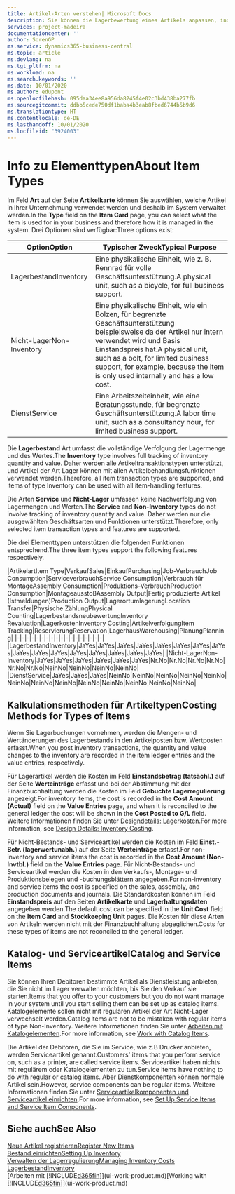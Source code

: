 ```yaml
---
title: Artikel-Arten verstehen| Microsoft Docs
description: Sie können die Lagerbewertung eines Artikels anpassen, indem Sie die FIFO. oder " Standard "oder Durchschnittskostenmethode anwenden, z. B. wenn Artikelkosten für Gründe, die keine Transaktionen betreffen, ändern.
services: project-madeira
documentationcenter: ''
author: SorenGP
ms.service: dynamics365-business-central
ms.topic: article
ms.devlang: na
ms.tgt_pltfrm: na
ms.workload: na
ms.search.keywords: ''
ms.date: 10/01/2020
ms.author: edupont
ms.openlocfilehash: 095daa34ee8a956da8245f4e02c3bd438ba277fb
ms.sourcegitcommit: ddbb5cede750df1baba4b3eab8fbed6744b5b9d6
ms.translationtype: HT
ms.contentlocale: de-DE
ms.lasthandoff: 10/01/2020
ms.locfileid: "3924003"
---
```

# <a name="about-item-types"></a><span data-ttu-id="8e1b9-103">Info zu Elementtypen</span><span class="sxs-lookup"><span data-stu-id="8e1b9-103">About Item Types</span></span>
<span data-ttu-id="8e1b9-104">Im Feld **Art** auf der Seite **Artikelkarte** können Sie auswählen, welche Artikel in Ihrer Unternehmung verwendet werden und deshalb im System verwaltet werden.</span><span class="sxs-lookup"><span data-stu-id="8e1b9-104">In the **Type** field on the **Item Card** page, you can select what the item is used for in your business and therefore how it is managed in the system.</span></span> <span data-ttu-id="8e1b9-105">Drei Optionen sind verfügbar:</span><span class="sxs-lookup"><span data-stu-id="8e1b9-105">Three options exist:</span></span>

|<span data-ttu-id="8e1b9-106">Option</span><span class="sxs-lookup"><span data-stu-id="8e1b9-106">Option</span></span>|<span data-ttu-id="8e1b9-107">Typischer Zweck</span><span class="sxs-lookup"><span data-stu-id="8e1b9-107">Typical Purpose</span></span>|
|------|-----------|
|<span data-ttu-id="8e1b9-108">Lagerbestand</span><span class="sxs-lookup"><span data-stu-id="8e1b9-108">Inventory</span></span>|<span data-ttu-id="8e1b9-109">Eine physikalische Einheit, wie z. B. Rennrad für volle Geschäftsunterstützung.</span><span class="sxs-lookup"><span data-stu-id="8e1b9-109">A physical unit, such as a bicycle, for full business support.</span></span>|
|<span data-ttu-id="8e1b9-110">Nicht-Lager</span><span class="sxs-lookup"><span data-stu-id="8e1b9-110">Non-Inventory</span></span>|<span data-ttu-id="8e1b9-111">Eine physikalische Einheit, wie ein Bolzen, für begrenzte Geschäftsunterstützung beispielsweise da der Artikel nur intern verwendet wird und Basis Einstandspreis hat.</span><span class="sxs-lookup"><span data-stu-id="8e1b9-111">A physical unit, such as a bolt, for limited business support, for example, because the item is only used internally and has a low cost.</span></span>|
|<span data-ttu-id="8e1b9-112">Dienst</span><span class="sxs-lookup"><span data-stu-id="8e1b9-112">Service</span></span>|<span data-ttu-id="8e1b9-113">Eine Arbeitszeiteinheit, wie eine Beratungsstunde, für begrenzte Geschäftsunterstützung.</span><span class="sxs-lookup"><span data-stu-id="8e1b9-113">A labor time unit, such as a consultancy hour, for limited business support.</span></span>|

<span data-ttu-id="8e1b9-114">Die **Lagerbestand** Art umfasst die vollständige Verfolgung der Lagermenge und des Wertes.</span><span class="sxs-lookup"><span data-stu-id="8e1b9-114">The **Inventory** type involves full tracking of inventory quantity and value.</span></span> <span data-ttu-id="8e1b9-115">Daher werden alle Artikeltransaktionstypen unterstützt, und Artikel der Art Lager können mit allen Artikelbehandlungsfunktionen verwendet werden.</span><span class="sxs-lookup"><span data-stu-id="8e1b9-115">Therefore, all item transaction types are supported, and items of type Inventory can be used with all item-handling features.</span></span>

<span data-ttu-id="8e1b9-116">Die Arten **Service** und **Nicht-Lager** umfassen keine Nachverfolgung von Lagermengen und Werten.</span><span class="sxs-lookup"><span data-stu-id="8e1b9-116">The **Service** and **Non-Inventory** types do not involve tracking of inventory quantity and value.</span></span> <span data-ttu-id="8e1b9-117">Daher werden nur die ausgewählten Geschäftsarten und Funktionen unterstützt.</span><span class="sxs-lookup"><span data-stu-id="8e1b9-117">Therefore, only selected item transaction types and features are supported.</span></span>

<span data-ttu-id="8e1b9-118">Die drei Elementtypen unterstützen die folgenden Funktionen entsprechend.</span><span class="sxs-lookup"><span data-stu-id="8e1b9-118">The three item types support the following features respectively.</span></span>

|<span data-ttu-id="8e1b9-119">Artikelart</span><span class="sxs-lookup"><span data-stu-id="8e1b9-119">Item Type</span></span>|<span data-ttu-id="8e1b9-120">Verkauf</span><span class="sxs-lookup"><span data-stu-id="8e1b9-120">Sales</span></span>|<span data-ttu-id="8e1b9-121">Einkauf</span><span class="sxs-lookup"><span data-stu-id="8e1b9-121">Purchasing</span></span>|<span data-ttu-id="8e1b9-122">Job-Verbrauch</span><span class="sxs-lookup"><span data-stu-id="8e1b9-122">Job Consumption</span></span>|<span data-ttu-id="8e1b9-123">Serviceverbrauch</span><span class="sxs-lookup"><span data-stu-id="8e1b9-123">Service Consumption</span></span>|<span data-ttu-id="8e1b9-124">Verbrauch für Montage</span><span class="sxs-lookup"><span data-stu-id="8e1b9-124">Assembly Consumption</span></span>|<span data-ttu-id="8e1b9-125">Produktions-Verbrauch</span><span class="sxs-lookup"><span data-stu-id="8e1b9-125">Production Consumption</span></span>|<span data-ttu-id="8e1b9-126">Montageausstoß</span><span class="sxs-lookup"><span data-stu-id="8e1b9-126">Assembly Output</span></span>|<span data-ttu-id="8e1b9-127">Fertig produzierte Artikel (Istmeldungen)</span><span class="sxs-lookup"><span data-stu-id="8e1b9-127">Production Output</span></span>|<span data-ttu-id="8e1b9-128">Lagerortumlagerung</span><span class="sxs-lookup"><span data-stu-id="8e1b9-128">Location Transfer</span></span>|<span data-ttu-id="8e1b9-129">Physische Zählung</span><span class="sxs-lookup"><span data-stu-id="8e1b9-129">Physical Counting</span></span>|<span data-ttu-id="8e1b9-130">Lagerbestandsneubewertung</span><span class="sxs-lookup"><span data-stu-id="8e1b9-130">Inventory Revaluation</span></span>|<span data-ttu-id="8e1b9-131">Lagerkosten</span><span class="sxs-lookup"><span data-stu-id="8e1b9-131">Inventory Costing</span></span>|<span data-ttu-id="8e1b9-132">Artikelverfolgung</span><span class="sxs-lookup"><span data-stu-id="8e1b9-132">Item Tracking</span></span>|<span data-ttu-id="8e1b9-133">Reservierung</span><span class="sxs-lookup"><span data-stu-id="8e1b9-133">Reservation</span></span>|<span data-ttu-id="8e1b9-134">Lagerhaus</span><span class="sxs-lookup"><span data-stu-id="8e1b9-134">Warehousing</span></span>|<span data-ttu-id="8e1b9-135">Planung</span><span class="sxs-lookup"><span data-stu-id="8e1b9-135">Planning</span></span>|
|-|-|-|-|-|-|-|-|-|-|-|-|-|-|-|-|-|-|
|<span data-ttu-id="8e1b9-136">Lagerbestand</span><span class="sxs-lookup"><span data-stu-id="8e1b9-136">Inventory</span></span>|<span data-ttu-id="8e1b9-137">Ja</span><span class="sxs-lookup"><span data-stu-id="8e1b9-137">Yes</span></span>|<span data-ttu-id="8e1b9-138">Ja</span><span class="sxs-lookup"><span data-stu-id="8e1b9-138">Yes</span></span>|<span data-ttu-id="8e1b9-139">Ja</span><span class="sxs-lookup"><span data-stu-id="8e1b9-139">Yes</span></span>|<span data-ttu-id="8e1b9-140">Ja</span><span class="sxs-lookup"><span data-stu-id="8e1b9-140">Yes</span></span>|<span data-ttu-id="8e1b9-141">Ja</span><span class="sxs-lookup"><span data-stu-id="8e1b9-141">Yes</span></span>|<span data-ttu-id="8e1b9-142">Ja</span><span class="sxs-lookup"><span data-stu-id="8e1b9-142">Yes</span></span>|<span data-ttu-id="8e1b9-143">Ja</span><span class="sxs-lookup"><span data-stu-id="8e1b9-143">Yes</span></span>|<span data-ttu-id="8e1b9-144">Ja</span><span class="sxs-lookup"><span data-stu-id="8e1b9-144">Yes</span></span>|<span data-ttu-id="8e1b9-145">Ja</span><span class="sxs-lookup"><span data-stu-id="8e1b9-145">Yes</span></span>|<span data-ttu-id="8e1b9-146">Ja</span><span class="sxs-lookup"><span data-stu-id="8e1b9-146">Yes</span></span>|<span data-ttu-id="8e1b9-147">Ja</span><span class="sxs-lookup"><span data-stu-id="8e1b9-147">Yes</span></span>|<span data-ttu-id="8e1b9-148">Ja</span><span class="sxs-lookup"><span data-stu-id="8e1b9-148">Yes</span></span>|<span data-ttu-id="8e1b9-149">Ja</span><span class="sxs-lookup"><span data-stu-id="8e1b9-149">Yes</span></span>|<span data-ttu-id="8e1b9-150">Ja</span><span class="sxs-lookup"><span data-stu-id="8e1b9-150">Yes</span></span>|<span data-ttu-id="8e1b9-151">Ja</span><span class="sxs-lookup"><span data-stu-id="8e1b9-151">Yes</span></span>|<span data-ttu-id="8e1b9-152">Ja</span><span class="sxs-lookup"><span data-stu-id="8e1b9-152">Yes</span></span>|
|<span data-ttu-id="8e1b9-153">Nicht-Lager</span><span class="sxs-lookup"><span data-stu-id="8e1b9-153">Non-Inventory</span></span>|<span data-ttu-id="8e1b9-154">Ja</span><span class="sxs-lookup"><span data-stu-id="8e1b9-154">Yes</span></span>|<span data-ttu-id="8e1b9-155">Ja</span><span class="sxs-lookup"><span data-stu-id="8e1b9-155">Yes</span></span>|<span data-ttu-id="8e1b9-156">Ja</span><span class="sxs-lookup"><span data-stu-id="8e1b9-156">Yes</span></span>|<span data-ttu-id="8e1b9-157">Ja</span><span class="sxs-lookup"><span data-stu-id="8e1b9-157">Yes</span></span>|<span data-ttu-id="8e1b9-158">Ja</span><span class="sxs-lookup"><span data-stu-id="8e1b9-158">Yes</span></span>|<span data-ttu-id="8e1b9-159">Ja</span><span class="sxs-lookup"><span data-stu-id="8e1b9-159">Yes</span></span>|<span data-ttu-id="8e1b9-160">Nr.</span><span class="sxs-lookup"><span data-stu-id="8e1b9-160">No</span></span>|<span data-ttu-id="8e1b9-161">Nr.</span><span class="sxs-lookup"><span data-stu-id="8e1b9-161">No</span></span>|<span data-ttu-id="8e1b9-162">Nr.</span><span class="sxs-lookup"><span data-stu-id="8e1b9-162">No</span></span>|<span data-ttu-id="8e1b9-163">Nr.</span><span class="sxs-lookup"><span data-stu-id="8e1b9-163">No</span></span>|<span data-ttu-id="8e1b9-164">Nr.</span><span class="sxs-lookup"><span data-stu-id="8e1b9-164">No</span></span>|<span data-ttu-id="8e1b9-165">Nr.</span><span class="sxs-lookup"><span data-stu-id="8e1b9-165">No</span></span>|<span data-ttu-id="8e1b9-166">Nein</span><span class="sxs-lookup"><span data-stu-id="8e1b9-166">No</span></span>|<span data-ttu-id="8e1b9-167">Nein</span><span class="sxs-lookup"><span data-stu-id="8e1b9-167">No</span></span>|<span data-ttu-id="8e1b9-168">Nein</span><span class="sxs-lookup"><span data-stu-id="8e1b9-168">No</span></span>|<span data-ttu-id="8e1b9-169">Nein</span><span class="sxs-lookup"><span data-stu-id="8e1b9-169">No</span></span>|
|<span data-ttu-id="8e1b9-170">Dienst</span><span class="sxs-lookup"><span data-stu-id="8e1b9-170">Service</span></span>|<span data-ttu-id="8e1b9-171">Ja</span><span class="sxs-lookup"><span data-stu-id="8e1b9-171">Yes</span></span>|<span data-ttu-id="8e1b9-172">Ja</span><span class="sxs-lookup"><span data-stu-id="8e1b9-172">Yes</span></span>|<span data-ttu-id="8e1b9-173">Ja</span><span class="sxs-lookup"><span data-stu-id="8e1b9-173">Yes</span></span>|<span data-ttu-id="8e1b9-174">Nein</span><span class="sxs-lookup"><span data-stu-id="8e1b9-174">No</span></span>|<span data-ttu-id="8e1b9-175">Nein</span><span class="sxs-lookup"><span data-stu-id="8e1b9-175">No</span></span>|<span data-ttu-id="8e1b9-176">Nein</span><span class="sxs-lookup"><span data-stu-id="8e1b9-176">No</span></span>|<span data-ttu-id="8e1b9-177">Nein</span><span class="sxs-lookup"><span data-stu-id="8e1b9-177">No</span></span>|<span data-ttu-id="8e1b9-178">Nein</span><span class="sxs-lookup"><span data-stu-id="8e1b9-178">No</span></span>|<span data-ttu-id="8e1b9-179">Nein</span><span class="sxs-lookup"><span data-stu-id="8e1b9-179">No</span></span>|<span data-ttu-id="8e1b9-180">Nein</span><span class="sxs-lookup"><span data-stu-id="8e1b9-180">No</span></span>|<span data-ttu-id="8e1b9-181">Nein</span><span class="sxs-lookup"><span data-stu-id="8e1b9-181">No</span></span>|<span data-ttu-id="8e1b9-182">Nein</span><span class="sxs-lookup"><span data-stu-id="8e1b9-182">No</span></span>|<span data-ttu-id="8e1b9-183">Nein</span><span class="sxs-lookup"><span data-stu-id="8e1b9-183">No</span></span>|<span data-ttu-id="8e1b9-184">Nein</span><span class="sxs-lookup"><span data-stu-id="8e1b9-184">No</span></span>|<span data-ttu-id="8e1b9-185">Nein</span><span class="sxs-lookup"><span data-stu-id="8e1b9-185">No</span></span>|<span data-ttu-id="8e1b9-186">Nein</span><span class="sxs-lookup"><span data-stu-id="8e1b9-186">No</span></span>|

## <a name="costing-methods-for-types-of-items"></a><span data-ttu-id="8e1b9-187">Kalkulationsmethoden für Artikeltypen</span><span class="sxs-lookup"><span data-stu-id="8e1b9-187">Costing Methods for Types of Items</span></span>
<span data-ttu-id="8e1b9-188">Wenn Sie Lagerbuchungen vornehmen, werden die Mengen- und Wertänderungen des Lagerbestands in den Artikelposten bzw. Wertposten erfasst.</span><span class="sxs-lookup"><span data-stu-id="8e1b9-188">When you post inventory transactions, the quantity and value changes to the inventory are recorded in the item ledger entries and the value entries, respectively.</span></span> 

<span data-ttu-id="8e1b9-189">Für Lagerartikel werden die Kosten im Feld **Einstandsbetrag (tatsächl.)** auf der Seite **Werteinträge** erfasst und bei der Abstimmung mit der Finanzbuchhaltung werden die Kosten im Feld **Gebuchte Lagerregulierung** angezeigt.</span><span class="sxs-lookup"><span data-stu-id="8e1b9-189">For inventory items, the cost is recorded in the **Cost Amount (Actual)** field on the **Value Entries** page, and when it is reconciled to the general ledger the cost will be shown in the **Cost Posted to G/L** field.</span></span> <span data-ttu-id="8e1b9-190">Weitere Informationen finden Sie unter [Designdetails: Lagerkosten](design-details-inventory-costing.md).</span><span class="sxs-lookup"><span data-stu-id="8e1b9-190">For more information, see [Design Details: Inventory Costing](design-details-inventory-costing.md).</span></span>

<span data-ttu-id="8e1b9-191">Für Nicht-Bestands- und Serviceartikel werden die Kosten im Feld **Einst.-Betr. (lagerwertunabh.)** auf der Seite **Werteinträge** erfasst.</span><span class="sxs-lookup"><span data-stu-id="8e1b9-191">For non-inventory and service items the cost is recorded in the **Cost Amount (Non-Invtbl.)** field on the **Value Entries** page.</span></span> <span data-ttu-id="8e1b9-192">Für Nicht-Bestands- und Serviceartikel werden die Kosten in den Verkaufs-, Montage- und Produktionsbelegen und -buchungsblättern angegeben.</span><span class="sxs-lookup"><span data-stu-id="8e1b9-192">For non-inventory and service items the cost is specified on the sales, assembly, and production documents and journals.</span></span> <span data-ttu-id="8e1b9-193">Die Standardkosten können im Feld **Einstandspreis** auf den Seiten **Artikelkarte** und **Lagerhaltungsdaten** angegeben werden.</span><span class="sxs-lookup"><span data-stu-id="8e1b9-193">The default cost can be specified in the **Unit Cost** field on the **Item Card** and **Stockkeeping Unit** pages.</span></span> <span data-ttu-id="8e1b9-194">Die Kosten für diese Arten von Artikeln werden nicht mit der Finanzbuchhaltung abgeglichen.</span><span class="sxs-lookup"><span data-stu-id="8e1b9-194">Costs for these types of items are not reconciled to the general ledger.</span></span> 

## <a name="catalog-and-service-items"></a><span data-ttu-id="8e1b9-195">Katalog- und Serviceartikel</span><span class="sxs-lookup"><span data-stu-id="8e1b9-195">Catalog and Service Items</span></span>
<span data-ttu-id="8e1b9-196">Sie können Ihren Debitoren bestimmte Artikel als Dienstleistung anbieten, die Sie nicht im Lager verwalten möchten, bis Sie den Verkauf sie starten.</span><span class="sxs-lookup"><span data-stu-id="8e1b9-196">Items that you offer to your customers but you do not want manage in your system until you start selling them can be set up as catalog items.</span></span> <span data-ttu-id="8e1b9-197">Katalogelemente sollen nicht mit regulären Artikel der Art Nicht-Lager verwechselt werden.</span><span class="sxs-lookup"><span data-stu-id="8e1b9-197">Catalog items are not to be mistaken with regular items of type Non-Inventory.</span></span> <span data-ttu-id="8e1b9-198">Weitere Informationen finden Sie unter [Arbeiten mit Katalogelementen](inventory-how-work-nonstock-items.md).</span><span class="sxs-lookup"><span data-stu-id="8e1b9-198">For more information, see [Work with Catalog Items](inventory-how-work-nonstock-items.md).</span></span>

<span data-ttu-id="8e1b9-199">Die Artikel der Debitoren, die Sie im Service, wie z.B Drucker anbieten, werden Serviceartikel genannt.</span><span class="sxs-lookup"><span data-stu-id="8e1b9-199">Customers' items that you perform service on, such as a printer, are called service items.</span></span> <span data-ttu-id="8e1b9-200">Serviceartikel haben nichts mit regulärem oder Katalogelementen zu tun.</span><span class="sxs-lookup"><span data-stu-id="8e1b9-200">Service items have nothing to do with regular or catalog items.</span></span> <span data-ttu-id="8e1b9-201">Aber Dienstkomponenten können normale Artikel sein.</span><span class="sxs-lookup"><span data-stu-id="8e1b9-201">However, service components can be regular items.</span></span> <span data-ttu-id="8e1b9-202">Weitere Informationen finden Sie unter [Serviceartikelkomponenten und Serviceartikel einrichten](service-how-setup-service-items.md).</span><span class="sxs-lookup"><span data-stu-id="8e1b9-202">For more information, see [Set Up Service Items and Service Item Components](service-how-setup-service-items.md).</span></span>

## <a name="see-also"></a><span data-ttu-id="8e1b9-203">Siehe auch</span><span class="sxs-lookup"><span data-stu-id="8e1b9-203">See Also</span></span>
[<span data-ttu-id="8e1b9-204">Neue Artikel registrieren</span><span class="sxs-lookup"><span data-stu-id="8e1b9-204">Register New Items</span></span>](inventory-how-register-new-items.md)  
[<span data-ttu-id="8e1b9-205">Bestand einrichten</span><span class="sxs-lookup"><span data-stu-id="8e1b9-205">Setting Up Inventory</span></span>](inventory-setup-inventory.md)  
[<span data-ttu-id="8e1b9-206">Verwalten der Lagerregulierung</span><span class="sxs-lookup"><span data-stu-id="8e1b9-206">Managing Inventory Costs</span></span>](finance-manage-inventory-costs.md)  
[<span data-ttu-id="8e1b9-207">Lagerbestand</span><span class="sxs-lookup"><span data-stu-id="8e1b9-207">Inventory</span></span>](inventory-manage-inventory.md)  
<span data-ttu-id="8e1b9-208">[Arbeiten mit [!INCLUDE[d365fin](includes/d365fin_md.md)]](ui-work-product.md)</span><span class="sxs-lookup"><span data-stu-id="8e1b9-208">[Working with [!INCLUDE[d365fin](includes/d365fin_md.md)]](ui-work-product.md)</span></span>
